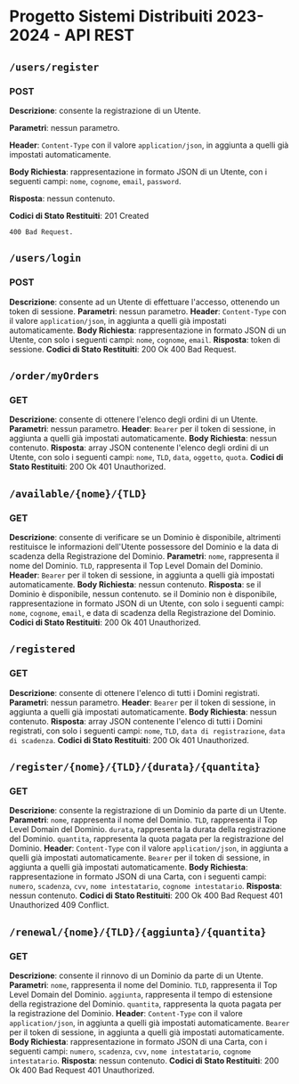 # Progetto Sistemi Distribuiti 2023-2024 - API REST

## `/users/register`
### POST
**Descrizione**: consente la registrazione di un Utente.

**Parametri**: nessun parametro.

**Header**: `Content-Type` con il valore `application/json`, in aggiunta a quelli già impostati automaticamente.

**Body Richiesta**: rappresentazione in formato JSON di un Utente, con i seguenti campi: `nome`, `cognome`, `email`, `password`.

**Risposta**: nessun contenuto.

**Codici di Stato Restituiti**:
    201 Created

    400 Bad Request.

    

## `/users/login`
### POST
**Descrizione**:
    consente ad un Utente di effettuare l'accesso, ottenendo un token di sessione.
**Parametri**:
    nessun parametro.
**Header**:
    `Content-Type` con il valore `application/json`, in aggiunta a quelli già impostati automaticamente.
**Body Richiesta**:
    rappresentazione in formato JSON di un Utente, con solo i seguenti campi: `nome`, `cognome`, `email`.
**Risposta**:
    token di sessione.
**Codici di Stato Restituiti**:
    200 Ok
    400 Bad Request.

## `/order/myOrders`
### GET
**Descrizione**:
    consente di ottenere l'elenco degli ordini di un Utente.
**Parametri**:
    nessun parametro.
**Header**:
    `Bearer` per il token di sessione, in aggiunta a quelli già impostati automaticamente.
**Body Richiesta**:
    nessun contenuto.
**Risposta**:
    array JSON contenente l'elenco degli ordini di un Utente, con solo i seguenti campi: `nome`, `TLD`, `data`, `oggetto`, `quota`.
**Codici di Stato Restituiti**:
    200 Ok
    401 Unauthorized.

## `/available/{nome}/{TLD}`
### GET
**Descrizione**:
    consente di verificare se un Dominio è disponibile, altrimenti restituisce le informazioni dell'Utente possessore del Dominio e la data di scadenza della Registrazione del Dominio.
**Parametri**:
    `nome`, rappresenta il nome del Dominio.
    `TLD`, rappresenta il Top Level Domain del Dominio.
**Header**:
    `Bearer` per il token di sessione, in aggiunta a quelli già impostati automaticamente.
**Body Richiesta**:
    nessun contenuto.
**Risposta**:
    se il Dominio è disponibile, nessun contenuto.
    se il Dominio non è disponibile, rappresentazione in formato JSON di un Utente, con solo i seguenti campi: `nome`, `cognome`, `email`, e data di scadenza della Registrazione del Dominio.
**Codici di Stato Restituiti**:
    200 Ok
    401 Unauthorized.

## `/registered`
### GET
**Descrizione**:
    consente di ottenere l'elenco di tutti i Domini registrati.
**Parametri**:
    nessun parametro.
**Header**:
    `Bearer` per il token di sessione, in aggiunta a quelli già impostati automaticamente.
**Body Richiesta**:
    nessun contenuto.
**Risposta**:
    array JSON contenente l'elenco di tutti i Domini registrati, con solo i seguenti campi: `nome`, `TLD`, `data di registrazione`, `data di scadenza`.
**Codici di Stato Restituiti**:
    200 Ok
    401 Unauthorized.

## `/register/{nome}/{TLD}/{durata}/{quantita}`
### GET
**Descrizione**:
    consente la registrazione di un Dominio da parte di un Utente.
**Parametri**:
    `nome`, rappresenta il nome del Dominio.
    `TLD`, rappresenta il Top Level Domain del Dominio.
    `durata`, rappresenta la durata della registrazione del Dominio.
    `quantita`, rappresenta la quota pagata per la registrazione del Dominio.
**Header**:
    `Content-Type` con il valore `application/json`, in aggiunta a quelli già impostati automaticamente.
    `Bearer` per il token di sessione, in aggiunta a quelli già impostati automaticamente.
**Body Richiesta**:
    rappresentazione in formato JSON di una Carta, con i seguenti campi: `numero`, `scadenza`, `cvv`, `nome intestatario`, `cognome intestatario`.
**Risposta**:
    nessun contenuto.
**Codici di Stato Restituiti**:
    200 Ok
    400 Bad Request
    401 Unauthorized
    409 Conflict.

## `/renewal/{nome}/{TLD}/{aggiunta}/{quantita}`
### GET
**Descrizione**:
    consente il rinnovo di un Dominio da parte di un Utente.
**Parametri**:
    `nome`, rappresenta il nome del Dominio.
    `TLD`, rappresenta il Top Level Domain del Dominio.
    `aggiunta`, rappresenta il tempo di estensione della registrazione del Dominio.
    `quantita`, rappresenta la quota pagata per la registrazione del Dominio.
**Header**:
    `Content-Type` con il valore `application/json`, in aggiunta a quelli già impostati automaticamente.
    `Bearer` per il token di sessione, in aggiunta a quelli già impostati automaticamente.
**Body Richiesta**:
    rappresentazione in formato JSON di una Carta, con i seguenti campi: `numero`, `scadenza`, `cvv`, `nome intestatario`, `cognome intestatario`.
**Risposta**:
    nessun contenuto.
**Codici di Stato Restituiti**:
    200 Ok
    400 Bad Request
    401 Unauthorized.
